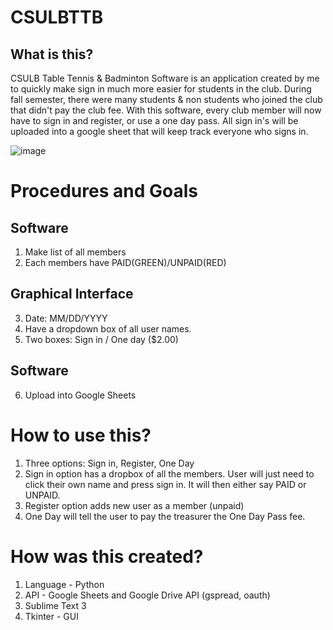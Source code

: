 # CSULBTTB
## What is this?
CSULB Table Tennis &amp; Badminton Software is an application created by me to quickly make sign in much more easier for students in the club. During fall semester, there were many students & non students who joined the club that didn't pay the club fee. With this software, every club member will now have to sign in and register, or use a one day pass. All sign in's will be uploaded into a google sheet that will keep track everyone who signs in.

![image](https://user-images.githubusercontent.com/30359951/51105065-d0630c80-179c-11e9-8dbb-707c4e4e1b40.png)

# Procedures and Goals
## Software
1. Make list of all members
2. Each members have PAID(GREEN)/UNPAID(RED)
## Graphical Interface
3. Date: MM/DD/YYYY
4. Have a dropdown box of all user names.
5. Two boxes: Sign in / One day ($2.00)
## Software
6. Upload into Google Sheets

# How to use this?
1. Three options: Sign in, Register, One Day
2. Sign in option has a dropbox of all the members. User will just need to click their own name and press sign in. It will then either say PAID or UNPAID.
3. Register option adds new user as a member (unpaid)
4. One Day will tell the user to pay the treasurer the One Day Pass fee.

# How was this created?
1. Language - Python
2. API - Google Sheets and Google Drive API (gspread, oauth)
3. Sublime Text 3
4. Tkinter - GUI
